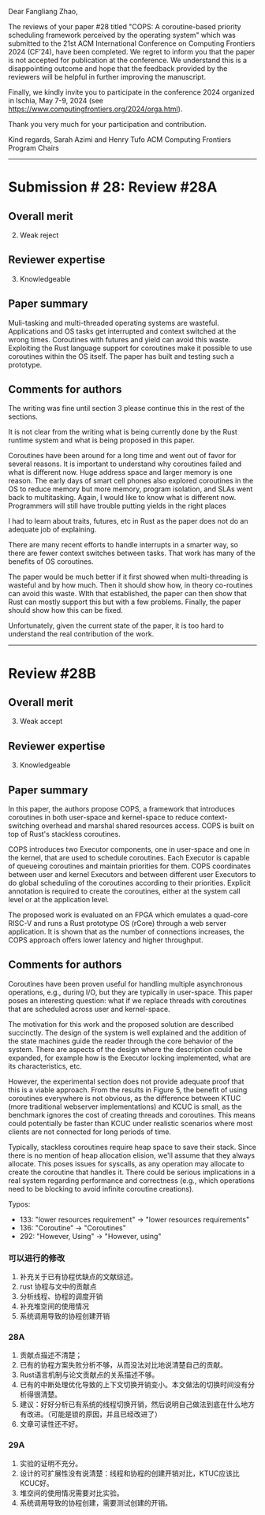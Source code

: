 Dear Fangliang Zhao,

The reviews of your paper  #28 titled "COPS: A coroutine-based priority 
scheduling framework perceived by the operating system" which was 
submitted to the 21st ACM International Conference on Computing 
Frontiers 2024 (CF’24), have been completed.  We regret to inform you 
that the paper is not accepted for publication at the conference. We 
understand this is a disappointing outcome and hope that the feedback 
provided by the reviewers will be helpful in further improving the 
manuscript.

Finally, we kindly invite you to participate in the conference 2024 
organized in Ischia, May 7-9, 2024 (see 
https://www.computingfrontiers.org/2024/orga.html).

 Thank you very much for your participation and contribution.

Kind regards,
Sarah Azimi and Henry Tufo
ACM Computing Frontiers Program Chairs
**********************************************************************
Submission # 28:
Review #28A
===========================================================================

Overall merit
-------------
2. Weak reject

Reviewer expertise
------------------
3. Knowledgeable

Paper summary
-------------
Muli-tasking and multi-threaded operating systems are wasteful.   Applications and OS tasks get interrupted and context switched at the wrong times.   Coroutines with futures and yield can avoid this waste.     Exploiting the Rust language support for coroutines make it possible to use coroutines within the OS itself.   The paper has built and testing such a prototype.

Comments for authors
--------------------
The writing was fine until section 3 please continue this in the rest of the sections.

It is not clear from the writing what is being currently done by the Rust runtime system and what is being proposed in this paper.

Coroutines have been around for a long time and went out of favor for several reasons. It is important to understand why coroutines failed and what is different now.   Huge address space and larger memory is one reason. The early days of smart cell phones also explored coroutines in the OS to reduce memory but more memory, program isolation, and SLAs went back to multitasking.  Again, I would like to know what is different now.
Programmers will still have trouble putting yields in the right places

I had to learn about traits, futures, etc in Rust as the paper does not do an adequate job of explaining.    

There are many recent efforts to handle interrupts in a smarter way, so there are fewer context switches between tasks.    That work  has many of the benefits of OS coroutines.

The paper would be much better if it first showed when multi-threading is wasteful and by how much.   Then it should show how, in theory co-routines can avoid this waste.   WIth that established, the paper can then show that Rust can mostly support this but with a few problems.   Finally, the paper should show how this can be fixed.

Unfortunately, given the current state of the paper, it is too hard to understand the real contribution of the work.


* * * * * * * * * * * * * * * * * * * * * * * * * * * * * * * * * * * * * *


Review #28B
===========================================================================

Overall merit
-------------
3. Weak accept

Reviewer expertise
------------------
3. Knowledgeable

Paper summary
-------------
In this paper, the authors propose COPS, a framework that introduces coroutines in both user-space and kernel-space to reduce context-switching overhead and marshal shared resources access. COPS is built on top of Rust's stackless coroutines.

COPS introduces two Executor components, one in user-space and one in the kernel, that are used to schedule coroutines. Each Executor is capable of queueing coroutines and maintain priorities for them. COPS coordinates between user and kernel Executors and between different user Executors to do global scheduling of the coroutines according to their priorities. Explicit annotation is required to create the coroutines, either at the system call level or at the application level.

The proposed work is evaluated on an FPGA which emulates a quad-core RISC-V and runs a Rust prototype OS (rCore) through a web server application. It is shown that as the number of connections increases, the COPS approach offers lower latency and higher throughput.

Comments for authors
--------------------
Coroutines have been proven useful for handling multiple asynchronous operations, e.g., during I/O, but they are typically in user-space. This paper poses an interesting question: what if we replace threads with coroutines that are scheduled across user and kernel-space.

The motivation for this work and the proposed solution are described succinctly. The design of the system is well explained and the addition of the state machines guide the reader through the core behavior of the system. There are aspects of the design where the description could be expanded, for example how is the Executor locking implemented, what are its characteristics, etc.

However, the experimental section does not provide adequate proof that this is a viable approach. From the results in Figure 5, the benefit of using coroutines everywhere is not obvious, as the difference between KTUC (more traditional webserver implementations) and KCUC is small, as the benchmark ignores the cost of creating threads and coroutines. This means could potentially be faster than KCUC under realistic scenarios where most clients are not connected for long periods of time.

Typically, stackless coroutines require heap space to save their stack. Since there is no mention of heap allocation elision, we'll assume that they always allocate. This poses issues for syscalls, as any operation may allocate to create the coroutine that handles it. There could be serious implications in a real system regarding performance and correctness (e.g., which operations need to be blocking to avoid infinite coroutine creations).

Typos:
- 133: "lower resources requirement" -> "lower resources requirements"
- 136: "Coroutine" -> "Coroutines"
- 292: "However, Using" -> "However, using"


### 可以进行的修改

1. 补充关于已有协程优缺点的文献综述。
2. rust 协程与文中的贡献点
3. 分析线程、协程的调度开销
4. 补充堆空间的使用情况
5. 系统调用导致的协程创建开销

### 28A

1. 贡献点描述不清楚；
2. 已有的协程方案失败分析不够，从而没法对比地说清楚自己的贡献。
3. Rust语言机制与论文贡献点的关系描述不够。
4. 已有的中断处理优化导致的上下文切换开销变小。本文做法的切换时间没有分析得很清楚。
5. 建议：好好分析已有系统的线程切换开销，然后说明自己做法到底在什么地方有改进。（可能是锁的原因，并且已经改进了）
6. 文章可读性还不好。

### 29A

1. 实验的证明不充分。
2. 设计的可扩展性没有说清楚：线程和协程的创建开销对比，KTUC应该比KCUC好。
3. 堆空间的使用情况需要对比实验。
4. 系统调用导致的协程创建，需要测试创建的开销。